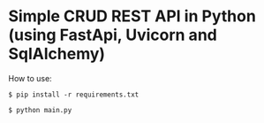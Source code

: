 # Simple CRUD REST API in Python (using FastApi, Uvicorn and SqlAlchemy)

How to use:
```
$ pip install -r requirements.txt
```
```
$ python main.py
```